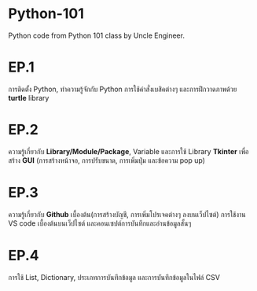 # Python-101
Python code from Python 101 class by Uncle Engineer.

# EP.1
การติดตั้ง Python, ทำความรู้จักกับ Python การใช้คำสั่งเบสิคต่างๆ และการฝึกวาดภาพด้วย **turtle** library

# EP.2
ความรู้เกี่ยวกับ **Library/Module/Package**, Variable และการใช้ Library **Tkinter** เพื่อสร้าง **GUI** (การสร้างหน้าจอ, การปรับขนาด, การเพิ่มปุ่ม และข้อความ pop up)

# EP.3
ความรู้เกี่ยวกับ **Github** เบื้องต้น(การสร้างบัญชี, การเพิ่มโปรเจคต่างๆ ลงบนเว็ปไซต์) การใช้งาน VS code เบื้องต้นบนเว็ปไซต์ และคอนเซปต์การบันทึกและอ่านข้อมูลสั้นๆ

# EP.4
การใช้ List, Dictionary, ประเภทการบันทึกข้อมูล และการบันทึกข้อมูลในไฟล์ CSV
